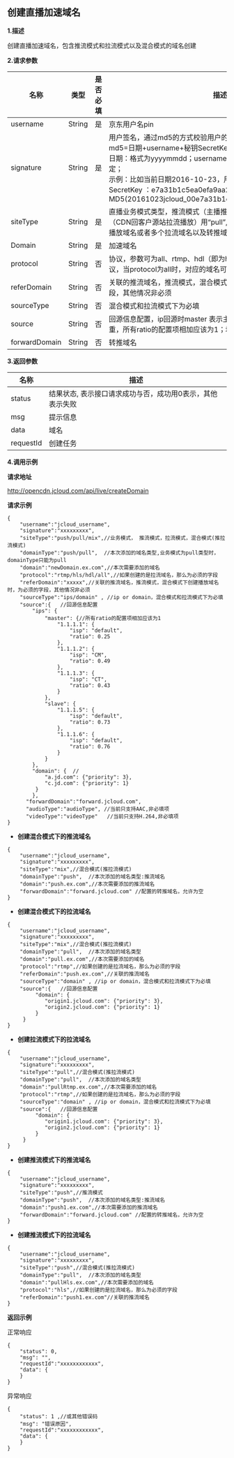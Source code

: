 ## **创建直播加速域名**

**1.描述**

创建直播加速域名，包含推流模式和拉流模式以及混合模式的域名创建

**2.请求参数**

| 名称           | 类型   | 是否必填 | 描述                                                         |
| -------------- | ------ | -------- | ------------------------------------------------------------ |
| username       | String | 是       | 京东用户名pin                                                |
| signature      | String | 是       | 用户签名，通过md5的方式校验用户的身份信息，保障信息安全。</br>md5=日期+username+秘钥SecretKey；</br>日期：格式为yyyymmdd；username：京东用户名pin；秘钥：双方约定；</br>示例：比如当前日期2016-10-23，用户pin:jcloud_00,用户秘钥SecretKey ：e7a31b1c5ea0efa9aa2f29c6559f7d61；那签名为MD5(20161023jcloud_00e7a31b1c5ea0efa9aa2f29c6559f7d61) |
| siteType | String | 是 | 直播业务模式类型，推流模式（主播推流到CDN）用“push”，拉流模式（CDN回客户源站拉流播放）用“pull”,混合模式（一推流域名对应多个播放域名或者多个拉流域名以及转推域名等状态）用“mix” |
|Domain | String | 是 | 加速域名|
|protocol | String |否| 协议，参数可为all、rtmp、hdl（即为http-flv）、hls；all表示不区分协议，当protocol为all时，对应的域名可以直接转rtmp、hls、flv|
|referDomain | String |否 |关联的推流域名，推流模式，混合模式下创建播放域名时，为必须的字段，其他情况非必须|
|sourceType | String |否|混合模式和拉流模式下为必填 |
|source | String |否 |回源信息配置，ip回源时master 表示主，slave 表示备，ratio表示权重，所有ratio的配置项相加应该为1；域名回源时，priority表示优先级 |
|forwardDomain| String |否|转推域名 |
 
**3.返回参数**

| **名称** | **描述**                                                  |
| -------- | --------------------------------------------------------- |
| status   | 结果状态, 表示接口请求成功与否，成功用0表示，其他表示失败 |
| msg      | 提示信息 |
| data     | 域名  |
| requestId| 创建任务|
 
**4.调用示例**

 **请求地址**

http://opencdn.jcloud.com/api/live/createDomain

 **请求示例**

```
{
    "username":"jcloud_username",
    "signature":"xxxxxxxxx",
    "siteType":"push/pull/mix",//业务模式， 推流模式，拉流模式，混合模式(推拉流模式)
    "domainType":"push/pull",  //本次添加的域名类型,业务模式为pull类型时，domainType只能为pull
    "domain":"newDomain.ex.com",//本次需要添加的域名
    "protocol":"rtmp/hls/hdl/all",//如果创建的是拉流域名，那么为必须的字段
    "referDomain":"xxxxx",//关联的推流域名，推流模式，混合模式下创建播放域名时，为必须的字段，其他情况非必须
    "sourceType":"ips/domain" , //ip or domain，混合模式和拉流模式下为必填
    "source":{   //回源信息配置
        "ips": {
            "master": {//所有ratio的配置项相加应该为1
                "1.1.1.1": {
                    "isp": "default",
                    "ratio": 0.25
                },
                "1.1.1.2": {
                    "isp": "CM",
                    "ratio": 0.49
                },
                "1.1.1.3": {
                    "isp": "CT",
                    "ratio": 0.43
                }
            },
            "slave": {
                "1.1.1.5": {
                    "isp": "default",
                    "ratio": 0.73
                },
                "1.1.1.6": {
                    "isp": "default",
                    "ratio": 0.76
                }
            }
        },
        "domain": {  //
            "a.jd.com": {"priority": 3},
            "c.jd.com": {"priority": 1}
         }
        }, 
      "forwardDomain":"forward.jcloud.com",
      "audioType":"audioType", //当前只支持AAC,非必填项
      "videoType":"videoType"   //当前只支持H.264,非必填项
}
```

- **创建混合模式下的推流域名**
```
{
    "username":"jcloud_username",
    "signature":"xxxxxxxxx",
    "siteType":"mix",//混合模式(推拉流模式)
    "domainType":"push",  //本次添加的域名类型:推流域名
    "domain":"push.ex.com",//本次需要添加的推流域名
    "forwardDomain":"forward.jcloud.com" //配置的转推域名，允许为空
}
```

-  **创建混合模式下的拉流域名**
```
{
    "username":"jcloud_username",
    "signature":"xxxxxxxxx",
    "siteType":"mix",//混合模式(推拉流模式)
    "domainType":"pull",  //本次添加的域名类型
    "domain":"pull.ex.com",//本次需要添加的域名
    "protocol":"rtmp",//如果创建的是拉流域名，那么为必须的字段
    "referDomain":"push.ex.com",//关联的推流域名
    "sourceType":"domain" , //ip or domain，混合模式和拉流模式下为必填
    "source":{   //回源信息配置
         "domain": {  
            "origin1.jcloud.com": {"priority": 3},
            "origin2.jcloud.com": {"priority": 1}
         }
     }
}
```

- **创建拉流模式下的拉流域名**
```
{
    "username":"jcloud_username",
    "signature":"xxxxxxxxx",
    "siteType":"pull",//混合模式(推拉流模式)
    "domainType":"pull",  //本次添加的域名类型
    "domain":"pullRtmp.ex.com",//本次需要添加的域名
    "protocol":"rtmp",//如果创建的是拉流域名，那么为必须的字段
    "sourceType":"domain" , //ip or domain，混合模式和拉流模式下为必填
    "source":{   //回源信息配置
         "domain": {  
            "origin1.jcloud.com": {"priority": 3},
            "origin2.jcloud.com": {"priority": 1}
         }
     }
}
```

- **创建推流模式下的推流域名**
```
{
    "username":"jcloud_username",
    "signature":"xxxxxxxxx",
    "siteType":"push",//推流模式
    "domainType":"push",  //本次添加的域名类型:推流域名
    "domain":"push1.ex.com",//本次需要添加的推流域名
    "forwardDomain":"forward.jcloud.com" //配置的转推域名，允许为空
}
```

- **创建推流模式下的拉流域名**
```
{
    "username":"jcloud_username",
    "signature":"xxxxxxxxx",
    "siteType":"push",//混合模式(推拉流模式)
    "domainType":"pull",  //本次添加的域名类型
    "domain":"pullHls.ex.com",//本次需要添加的域名
    "protocol":"hls",//如果创建的是拉流域名，那么为必须的字段
    "referDomain":"push1.ex.com"//关联的推流域名
}
```

**返回示例**

正常响应
```
{
    "status": 0,
    "msg": "",
    "requestId":"xxxxxxxxxxxx",
    "data": {
    }
}
```
异常响应
```
{
    "status": 1 ,//或其他错误码
    "msg": "错误原因",
    "requestId":"xxxxxxxxxxxx",
    "data": {
    }
}
```
